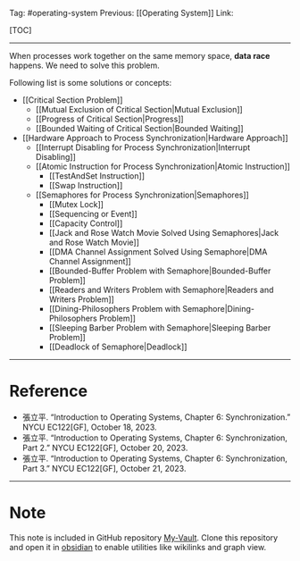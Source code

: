 Tag: #operating-system 
Previous: [[Operating System]]
Link: 

[TOC]

---

When processes work together on the same memory space, **data race** happens. We need to solve this problem.

Following list is some solutions or concepts:

- [[Critical Section Problem]]
	- [[Mutual Exclusion of Critical Section|Mutual Exclusion]]
	- [[Progress of Critical Section|Progress]]
	- [[Bounded Waiting of Critical Section|Bounded Waiting]]
- [[Hardware Approach to Process Synchronization|Hardware Approach]]
	- [[Interrupt Disabling for Process Synchronization|Interrupt Disabling]]
	- [[Atomic Instruction for Process Synchronization|Atomic Instruction]]
		- [[TestAndSet Instruction]]
		- [[Swap Instruction]]
	- [[Semaphores for Process Synchronization|Semaphores]]
		- [[Mutex Lock]]
		- [[Sequencing or Event]]
		- [[Capacity Control]]
		- [[Jack and Rose Watch Movie Solved Using Semaphores|Jack and Rose Watch Movie]]
		- [[DMA Channel Assignment Solved Using Semaphore|DMA Channel Assignment]]
		- [[Bounded-Buffer Problem with Semaphore|Bounded-Buffer Problem]]
		- [[Readers and Writers Problem with Semaphore|Readers and Writers Problem]]
		- [[Dining-Philosophers Problem with Semaphore|Dining-Philosophers Problem]]
		- [[Sleeping Barber Problem with Semaphore|Sleeping Barber Problem]]
		- [[Deadlock of Semaphore|Deadlock]]

---

# Reference

- 張立平. “Introduction to Operating Systems, Chapter 6: Synchronization.” NYCU EC122[GF], October 18, 2023.
- 張立平. “Introduction to Operating Systems, Chapter 6: Synchronization, Part 2.” NYCU EC122[GF], October 20, 2023.
- 張立平. “Introduction to Operating Systems, Chapter 6: Synchronization, Part 3.” NYCU EC122[GF], October 21, 2023.

---

# Note

This note is included in GitHub repository [My-Vault](https://github.com/LittleD3092/My-Vault.git). Clone this repository and open it in [obsidian](https://obsidian.md/) to enable utilities like wikilinks and graph view.